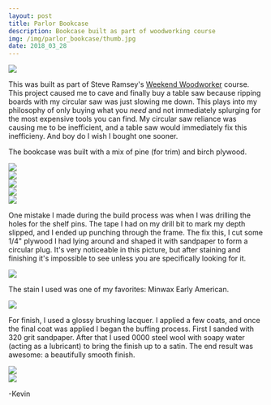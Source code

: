 ```yaml
---
layout: post
title: Parlor Bookcase
description: Bookcase built as part of woodworking course
img: /img/parlor_bookcase/thumb.jpg
date: 2018_03_28
---
```


<div class="img_row">
    <img class="col three" src="/img/parlor_bookcase/bookcase.jpg"/>
</div>

This was built as part of Steve Ramsey's [Weekend Woodworker](http://theweekendwoodworker.com) course.  This project caused me to cave and finally buy a table saw because ripping boards with my circular saw was just slowing me down.  This plays into my philosophy of only buying what you *need* and not immediately splurging for the most expensive tools you can find.  My circular saw reliance was causing me to be inefficient, and a table saw would immediately fix this inefficieny.  And boy do I wish I bought one sooner.

The bookcase was built with a mix of pine (for trim) and birch plywood.

<div class="img_row_xtall">
    <img class="col three" src="/img/parlor_bookcase/bookcase_frame.jpg"/>
</div>
<div class="img_row_xtall">
    <img class="col three" src="/img/parlor_bookcase/bookcase_top.jpg"/>
</div>
<div class="img_row_xtall">
    <img class="col three" src="/img/parlor_bookcase/bookcase_trim.jpg"/>
</div>
<div class="img_row_xtall">
    <img class="col three" src="/img/parlor_bookcase/bookcase_side_trim.jpg"/>
</div>
<div class="img_row_xtall">
    <img class="col three" src="/img/parlor_bookcase/bookcase_shelves.jpg"/>
</div>

One mistake I made during the build process was when I was drilling the holes for the shelf pins.  The tape I had on my drill bit to mark my depth slipped, and I ended up punching through the frame.  The fix this, I cut some 1/4" plywood I had lying around and shaped it with sandpaper to form a circular plug.  It's very noticeable in this picture, but after staining and finishing it's impossible to see unless you are specifically looking for it.

<div class="img_row">
    <img class="col three" src="/img/parlor_bookcase/bookcase_patch.jpg"/>
</div>

The stain I used was one of my favorites: Minwax Early American.
<div class="img_row_xtall">
    <img class="col three" src="/img/parlor_bookcase/bookcase_stain.jpg"/>
</div>

For finish, I used a glossy brushing lacquer.  I applied a few coats, and once the final coat was applied I began the buffing process.  First I sanded with 320 grit sandpaper.  After that I used 0000 steel wool with soapy water (acting as a lubricant) to bring the finish up to a satin.  The end result was awesome: a beautifully smooth finish.

<div class="img_row_tall">
    <img class="col three" src="/img/parlor_bookcase/bookcase_top_finish.jpg"/>
</div>
<div class="img_row_xtall">
    <img class="col three" src="/img/parlor_bookcase/bookcase.jpg"/>
</div>

-Kevin
